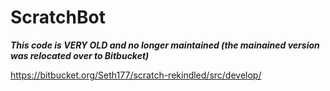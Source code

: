 # ScratchBot

***This code is VERY OLD and no longer maintained (the mainained version was relocated over to Bitbucket)***

https://bitbucket.org/Seth177/scratch-rekindled/src/develop/
